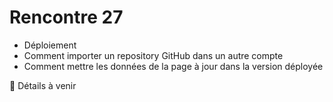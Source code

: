# Rencontre 27

- Déploiement
- Comment importer un repository GitHub dans un autre compte
- Comment mettre les données de la page à jour dans la version déployée

🚧 Détails à venir


